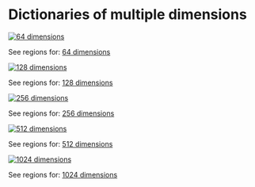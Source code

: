 


# Dictionaries of multiple dimensions

[![64 dimensions](imgs/front/64.jpg "64 dimensions")](https://parietal-inria.github.io/DiFuMo/64)

See regions for: [64 dimensions](64 "Labels for 64 dimensions")

[![128 dimensions](imgs/front/128.jpg "128 dimensions")](https://parietal-inria.github.io/DiFuMo/128)

See regions for: [128 dimensions](128 "Labels for 128 dimensions")

[![256 dimensions](imgs/front/256.jpg "256 dimensions")](https://parietal-inria.github.io/DiFuMo/256)

See regions for: [256 dimensions](256 "Labels for 256 dimensions")

[![512 dimensions](imgs/front/512.jpg "512 dimensions")](https://parietal-inria.github.io/DiFuMo/512)

See regions for: [512 dimensions](512 "Labels for 512 dimensions")

[![1024 dimensions](imgs/front/1024.jpg "1024 dimensions")](https://parietal-inria.github.io/DiFuMo/1024)

See regions for: [1024 dimensions](1024 "Labels for 1024 dimensions")
